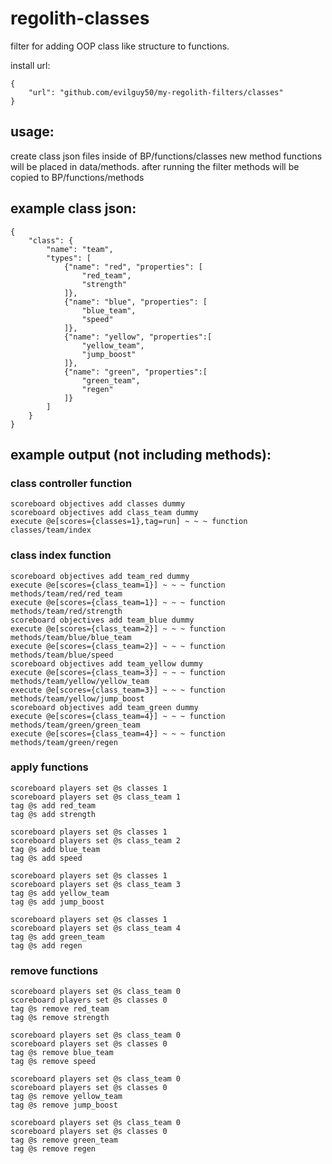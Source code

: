 # regolith-classes

filter for adding OOP class like structure to functions.

install url:

    {
        "url": "github.com/evilguy50/my-regolith-filters/classes"
    }

## usage:
create class json files inside of BP/functions/classes
new method functions will be placed in data/methods.
after running the filter methods will be copied to BP/functions/methods

## example class json:

    {
        "class": {
            "name": "team",
            "types": [
                {"name": "red", "properties": [
                    "red_team",
                    "strength"
                ]},
                {"name": "blue", "properties": [
                    "blue_team",
                    "speed"
                ]},
                {"name": "yellow", "properties":[
                    "yellow_team",
                    "jump_boost"
                ]},
                {"name": "green", "properties":[
                    "green_team",
                    "regen"
                ]}
            ]
        }
    }

## example output (not including methods):

### class controller function

    scoreboard objectives add classes dummy
    scoreboard objectives add class_team dummy
    execute @e[scores={classes=1},tag=run] ~ ~ ~ function classes/team/index

### class index function

    scoreboard objectives add team_red dummy
    execute @e[scores={class_team=1}] ~ ~ ~ function methods/team/red/red_team
    execute @e[scores={class_team=1}] ~ ~ ~ function methods/team/red/strength
    scoreboard objectives add team_blue dummy
    execute @e[scores={class_team=2}] ~ ~ ~ function methods/team/blue/blue_team
    execute @e[scores={class_team=2}] ~ ~ ~ function methods/team/blue/speed
    scoreboard objectives add team_yellow dummy
    execute @e[scores={class_team=3}] ~ ~ ~ function methods/team/yellow/yellow_team
    execute @e[scores={class_team=3}] ~ ~ ~ function methods/team/yellow/jump_boost
    scoreboard objectives add team_green dummy
    execute @e[scores={class_team=4}] ~ ~ ~ function methods/team/green/green_team
    execute @e[scores={class_team=4}] ~ ~ ~ function methods/team/green/regen

### apply functions

    scoreboard players set @s classes 1
    scoreboard players set @s class_team 1
    tag @s add red_team
    tag @s add strength

    scoreboard players set @s classes 1
    scoreboard players set @s class_team 2
    tag @s add blue_team
    tag @s add speed

    scoreboard players set @s classes 1
    scoreboard players set @s class_team 3
    tag @s add yellow_team
    tag @s add jump_boost

    scoreboard players set @s classes 1
    scoreboard players set @s class_team 4
    tag @s add green_team
    tag @s add regen

### remove functions
    scoreboard players set @s class_team 0
    scoreboard players set @s classes 0
    tag @s remove red_team
    tag @s remove strength

    scoreboard players set @s class_team 0
    scoreboard players set @s classes 0
    tag @s remove blue_team
    tag @s remove speed

    scoreboard players set @s class_team 0
    scoreboard players set @s classes 0
    tag @s remove yellow_team
    tag @s remove jump_boost

    scoreboard players set @s class_team 0
    scoreboard players set @s classes 0
    tag @s remove green_team
    tag @s remove regen